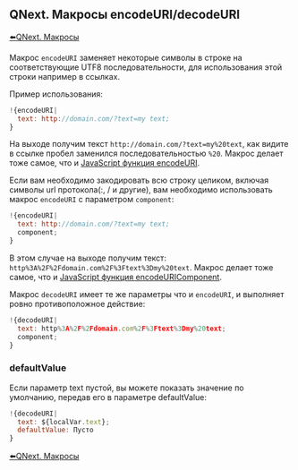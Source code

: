 ## QNext. Макросы encodeURI/decodeURI

[⬅️QNext. Макросы](/docs-test/_export/macros)



Макрос `encodeURI` заменяет некоторые символы в строке на соответствующие UTF8 последовательности, для использования этой строки например в ссылках. 

Пример использования:
```js 
!{encodeURI|
  text: http://domain.com/?text=my text;
}
```

На выходе получим текст `http://domain.com/?text=my%20text`, как видите в ссылке пробел заменился последовательностью `%20`. Макрос делает тоже самое, что и [JavaScript функция encodeURI](https://developer.mozilla.org/ru/docs/Web/JavaScript/Reference/Global_Objects/encodeURI).

Если вам необходимо закодировать всю строку целиком, включая символы url протокола(:, / и другие), вам необходимо использовать макрос `encodeURI` с параметром `component`:
```js 
!{encodeURI|
  text: http://domain.com/?text=my text;
  component;
}
```

В этом случае на выходе получим текст: `http%3A%2F%2Fdomain.com%2F%3Ftext%3Dmy%20text`. Макрос делает тоже самое, что и [JavaScript функция encodeURIComponent](https://developer.mozilla.org/ru/docs/Web/JavaScript/Reference/Global_Objects/encodeURIComponent).



Макрос `decodeURI` имеет те же параметры что и `encodeURI`, и выполняет ровно противоположное действие: 
```js 
!{decodeURI|
  text: http%3A%2F%2Fdomain.com%2F%3Ftext%3Dmy%20text;
  component;
}
```


### defaultValue

Если параметр text пустой, вы можете показать значение по умолчанию, передав его в параметре defaultValue:
```js 
!{decodeURI|
  text: ${localVar.text};
  defaultValue: Пусто
}
```



[⬅️QNext. Макросы](/docs-test/_export/macros)
  
